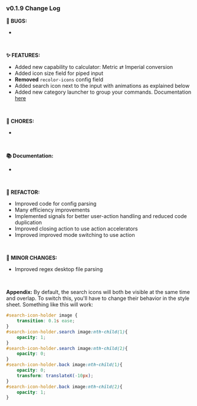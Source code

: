 ### v0.1.9 Change Log
**🐞 BUGS:**

- 

<br>

**✨ FEATURES:**

- Added new capability to calculator: Metric ⇄ Imperial conversion
- Added icon size field for piped input
- **Removed** `recolor-icons` config field
- Added search icon next to the input with animations as explained below
- Added new category launcher to group your commands. Documentation [here]()

<br>

**🧹 CHORES:**

- 

<br>

**📚 Documentation:**

- 

<br>

**🔧 REFACTOR:**

- Improved code for config parsing
- Many efficiency improvements
- Implemented signals for better user-action handling and reduced code duplication
- Improved closing action to use action accelerators
- Improved improved mode switching to use action

<br>

**📝 MINOR CHANGES:**

- Improved regex desktop file parsing

<br>

**Appendix:**
By default, the search icons will both be visible at the same time and overlap. To switch this, you'll have to change their behavior in the style sheet. Something like this will work: 
```css
#search-icon-holder image {
    transition: 0.1s ease;
}
#search-icon-holder.search image:nth-child(1){
    opacity: 1;
}
#search-icon-holder.search image:nth-child(2){
    opacity: 0;
}
#search-icon-holder.back image:nth-child(1){
    opacity: 0;
    transform: translateX(-10px);
}
#search-icon-holder.back image:nth-child(2){
    opacity: 1;
}

```

